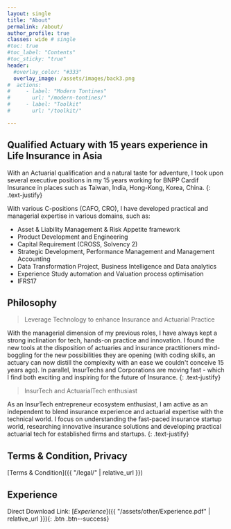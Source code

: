 ```yaml
---
layout: single
title: "About"
permalink: /about/
author_profile: true
classes: wide # single
#toc: true
#toc_label: "Contents"
#toc_sticky: "true"
header:
  #overlay_color: "#333"
  overlay_image: /assets/images/back3.png
#  actions:
#     - label: "Modern Tontines"
#       url: "/modern-tontines/"
#     - label: "Toolkit"
#       url: "/toolkit/"

---
```


## Qualified Actuary with 15 years experience in Life Insurance in Asia

With an Actuarial qualification and a natural taste for adventure, I took upon several executive positions in my 15 years working for BNPP Cardif Insurance in places such as Taiwan, India,  Hong-Kong, Korea, China.
{: .text-justify}

With various C-positions (CAFO, CRO), I have developed practical and managerial expertise in various domains, such as:
* Asset & Liability Management & Risk Appetite framework
* Product Development and Engineering
* Capital Requirement (CROSS, Solvency 2)
* Strategic Development, Performance Management and Management Accounting
* Data Transformation Project, Business Intelligence and Data analytics
* Experience Study automation and Valuation process optimisation
* IFRS17


## Philosophy

> Leverage Technology to enhance Insurance and Actuarial Practice

With the managerial dimension of my previous roles, I have always kept a strong inclination for tech, hands-on practice and innovation. I found the new tools at the disposition of actuaries and insurance practitioners mind-boggling for the new possibilities they are opening (with coding skills, an actuary can now distill the complexity with an ease we couldn't conceive 15 years ago). In parallel, InsurTechs and Corporations are moving fast - which I find both exciting and inspiring for the future of Insurance.
{: .text-justify}

> InsurTech and ActuarialTech enthusiast

As an InsurTech entrepreneur ecosystem enthusiast, I am active as an independent to blend insurance experience and actuarial expertise with the technical world. I focus on understanding the fast-paced insurance startup world, researching innovative insurance solutions and developing practical actuarial tech for established firms and startups.
{: .text-justify}

## Terms & Condition, Privacy

[Terms & Condition]({{ "/legal/" | relative_url }})


## Experience

Direct Download Link: [*Experience*]({{ "/assets/other/Experience.pdf" | relative_url }}){: .btn .btn--success}
<object data="/assets/other/Experience.pdf" width="1000" height="1414" type='application/pdf'/></object>
